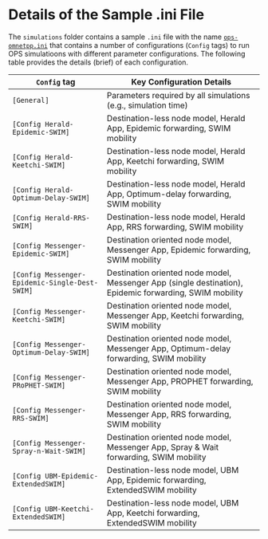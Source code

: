 # Details of the Sample .ini File

The `simulations` folder contains a sample `.ini` file with the name [`ops-omnetpp.ini`](../../simulations/omnetpp-ops.ini) that
contains a number of configurations (`Config` tags) to run OPS simulatioons with different
parameter configurations. The following table provides the details (brief) of each configuration.

|                `Config` tag                    |               Key Configuration Details                                                                 |
|                ------------                    |               -------------------------                                                                 |
| `[General]`                                    | Parameters required by all simulations (e.g., simulation time)                                          |
| `[Config Herald-Epidemic-SWIM]`                | Destination-less node model, Herald App, Epidemic forwarding, SWIM mobility                             |
| `[Config Herald-Keetchi-SWIM]`                 | Destination-less node model, Herald App, Keetchi forwarding, SWIM mobility                              |
| `[Config Herald-Optimum-Delay-SWIM]`           | Destination-less node model, Herald App, Optimum-delay forwarding, SWIM mobility                        |
| `[Config Herald-RRS-SWIM]`                     | Destination-less node model, Herald App, RRS forwarding, SWIM mobility                                  |
| `[Config Messenger-Epidemic-SWIM]`             | Destination oriented node model, Messenger App, Epidemic forwarding, SWIM mobility                      |
| `[Config Messenger-Epidemic-Single-Dest-SWIM]` | Destination oriented node model, Messenger App (single destination), Epidemic forwarding, SWIM mobility |
| `[Config Messenger-Keetchi-SWIM]`              | Destination oriented node model, Messenger App, Keetchi forwarding, SWIM mobility                       |
| `[Config Messenger-Optimum-Delay-SWIM]`        | Destination oriented node model, Messenger App, Optimum-delay forwarding, SWIM mobility                 |
| `[Config Messenger-PRoPHET-SWIM]`              | Destination oriented node model, Messenger App, PROPHET forwarding, SWIM mobility                       |
| `[Config Messenger-RRS-SWIM]`                  | Destination oriented node model, Messenger App, RRS forwarding, SWIM mobility                           |
| `[Config Messenger-Spray-n-Wait-SWIM]`         | Destination oriented node model, Messenger App, Spray & Wait forwarding, SWIM mobility                  |
| `[Config UBM-Epidemic-ExtendedSWIM]`           | Destination-less node model, UBM App, Epidemic forwarding, ExtendedSWIM mobility                        |
| `[Config UBM-Keetchi-ExtendedSWIM]`            | Destination-less node model, UBM App, Keetchi forwarding, ExtendedSWIM mobility                         |
